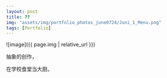 ```yaml
---
layout: post
title: ??
img: "assets/img/portfolio_photos_june0724/Juni_1_Menu.png"
tags: [Portfolio]
---
```


![image]({{ page.img | relative_url }})


抽象的创作，

在学校食堂当大厨。
